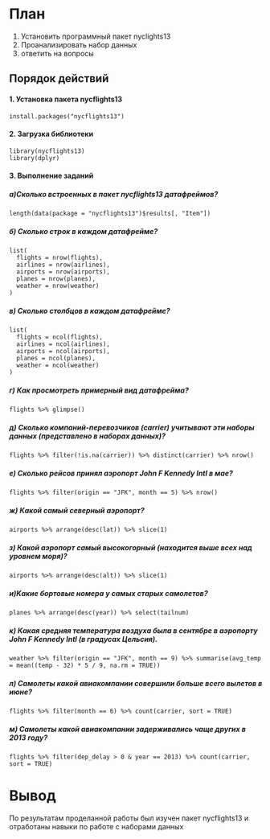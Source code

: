 # План

1.  Установить программный пакет nyclights13
2.  Проанализировать набор данных
3.  ответить на вопросы

## Порядок действий

#### 1. Установка пакета nycflights13

```{r}
install.packages("nycflights13")
```

#### 2. Загрузка библиотеки

```{r}
library(nycflights13)
library(dplyr)
```
#### 3. Выполнение заданий

##### а)Сколько встроенных в пакет nycflights13 датафреймов?

```{r}
length(data(package = "nycflights13")$results[, "Item"])
```
##### б) Сколько строк в каждом датафрейме?

```{r}
list(
  flights = nrow(flights),
  airlines = nrow(airlines),
  airports = nrow(airports),
  planes = nrow(planes),
  weather = nrow(weather)
)
```
##### в) Сколько столбцов в каждом датафрейме?

```{r}
list(
  flights = ncol(flights),
  airlines = ncol(airlines),
  airports = ncol(airports),
  planes = ncol(planes),
  weather = ncol(weather)
)
```

##### г) Как просмотреть примерный вид датафрейма?

```{r}
flights %>% glimpse()
```

##### д) Сколько компаний-перевозчиков (carrier) учитывают эти наборы данных (представлено в наборах данных)?

```{r}
flights %>% filter(!is.na(carrier)) %>% distinct(carrier) %>% nrow()

```

##### е) Сколько рейсов принял аэропорт John F Kennedy Intl в мае?

```{r}
flights %>% filter(origin == "JFK", month == 5) %>% nrow()

```
##### ж) Какой самый северный аэропорт?

```{r}
airports %>% arrange(desc(lat)) %>% slice(1)
```
##### з) Какой аэропорт самый высокогорный (находится выше всех над уровнем моря)?

```{r}
airports %>% arrange(desc(alt)) %>% slice(1)
```

##### и)Какие бортовые номера у самых старых самолетов?

```{r}
planes %>% arrange(desc(year)) %>% select(tailnum)
```

##### к)  Какая средняя температура воздуха была в сентябре в аэропорту John F Kennedy Intl (в градусах Цельсия).

```{r}
weather %>% filter(origin == "JFK", month == 9) %>% summarise(avg_temp = mean((temp - 32) * 5 / 9, na.rm = TRUE))
```

##### л) Самолеты какой авиакомпании совершили больше всего вылетов в июне?

```{r}
flights %>% filter(month == 6) %>% count(carrier, sort = TRUE)
```

#####  м) Самолеты какой авиакомпании задерживались чаще других в 2013 году?

```{r}
flights %>% filter(dep_delay > 0 & year == 2013) %>% count(carrier, sort = TRUE)
```

# Вывод

По результатам проделанной работы был изучен пакет nycflights13 и отработаны навыки по работе с наборами данных
